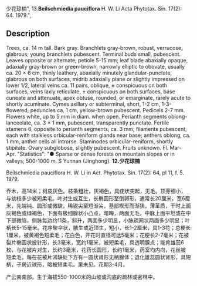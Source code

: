 少花琼楠",
13.**Beilschmiedia pauciflora** H. W. Li Acta Phytotax. Sin. 17(2): 64. 1979.",

## Description
Trees, ca. 14 m tall. Bark gray. Branchlets gray-brown, robust, verrucose, glabrous; young branchlets pubescent. Terminal buds small, pubescent. Leaves opposite or alternate; petiole 5-15 mm; leaf blade abaxially opaque, adaxially gray-brown or green-brown, narrowly elliptic to obovate, usually ca. 20 × 6 cm, thinly leathery, abaxially minutely glandular-punctate, glabrous on both surfaces, midrib adaxially plane or slightly impressed on lower 1/2, lateral veins ca. 11 pairs, oblique, ± conspicuous on both surfaces, veins laxly reticulate, ± conspicuous on both surfaces, base cuneate and attenuate, apex obtuse, rounded, or emarginate, rarely acute to shortly acuminate. Cymes axillary or subterminal, short, 1-2 cm, 1-3-flowered; peduncles ca. 1 cm, yellow-brown pubescent. Pedicels 2-7 mm. Flowers white, up to 5 mm in diam. when open. Perianth segments oblong-lanceolate, ca. 3 × 1 mm, pubescent, transparently punctate. Fertile stamens 6, opposite to perianth segments, ca. 3 mm; filaments pubescent, each with stalkless orbicular-reniform glands near base; anthers oblong, ca. 1 mm, anther cells all introrse. Staminodes orbicular-reniform, shortly stipitate. Ovary subglobose, slightly pubescent. Fruits unknown. Fl. Mar-Apr.
  "Statistics": "● Sparse or dense forests on mountain slopes or in valleys; 500-1000 m. S Yunnan (Jinghong).
**12.少花琼楠**

Beilschmiedia pauciflora H. W. Li in Act. Phytotax. Sin. 17(2): 64, pl 11, f. 5. 1979.

乔木，高14米；树皮灰色。枝条粗壮，灰褐色，具疣状突起，无毛。顶芽细小，与幼枝多少被短柔毛。叶对生或互生，长椭圆形至倒卵形，通常长20厘米，宽6厘米，先端钝、圆形或微缺，稀锐尖至短渐尖，基部楔形而渐狭，薄革质，干时上面灰褐色或绿褐色，下面有极细腺状小凸点，暗晦，两面无毛，中脉上面平坦或在中下部微陷，侧脉每边约11条，斜升，两面多少明显，小脉疏网状两面多少明显；叶柄长5-15毫米。花序聚伞状，腋生或近顶生，短小，长1-2厘米，具1-3花；总梗长1厘米，被黄褐色短柔毛；花白色，开花时直径可达5毫米；花梗长2-7毫米；花被裂片椭圆状披针形，长3毫米，宽约1毫米，被短柔毛，具透明腺点；能育雄蕊6枚，与花被片对生，长约3毫米，花药长圆形，长约1毫米，药室均内向，花丝被短柔毛，每在花被片凹缺处下方有一圆状肾形无柄腺体；退化雄蕊圆状肾形，具短柄，子房近球形，略被短柔毛。果未见。花期3-4月。

产云南南部。生于海拔550-1000米的山坡或沟底的疏林或密林中。
